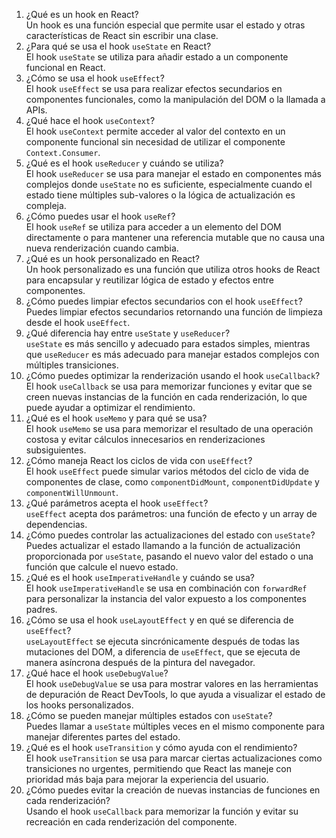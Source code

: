 1) ¿Qué es un hook en React?  
	Un hook es una función especial que permite usar el estado y otras características de React sin escribir una clase.
2) ¿Para qué se usa el hook `useState` en React?  
	El hook `useState` se utiliza para añadir estado a un componente funcional en React.
3) ¿Cómo se usa el hook `useEffect`?  
	El hook `useEffect` se usa para realizar efectos secundarios en componentes funcionales, como la manipulación del DOM o la llamada a APIs.
4) ¿Qué hace el hook `useContext`?  
	El hook `useContext` permite acceder al valor del contexto en un componente funcional sin necesidad de utilizar el componente `Context.Consumer`.
5) ¿Qué es el hook `useReducer` y cuándo se utiliza?  
	El hook `useReducer` se usa para manejar el estado en componentes más complejos donde `useState` no es suficiente, especialmente cuando el estado tiene múltiples sub-valores o la lógica de actualización es compleja.
6) ¿Cómo puedes usar el hook `useRef`?  
	El hook `useRef` se utiliza para acceder a un elemento del DOM directamente o para mantener una referencia mutable que no causa una nueva renderización cuando cambia.
7) ¿Qué es un hook personalizado en React?  
	Un hook personalizado es una función que utiliza otros hooks de React para encapsular y reutilizar lógica de estado y efectos entre componentes.
8) ¿Cómo puedes limpiar efectos secundarios con el hook `useEffect`?  
	Puedes limpiar efectos secundarios retornando una función de limpieza desde el hook `useEffect`.
9) ¿Qué diferencia hay entre `useState` y `useReducer`?  
	`useState` es más sencillo y adecuado para estados simples, mientras que `useReducer` es más adecuado para manejar estados complejos con múltiples transiciones.
10) ¿Cómo puedes optimizar la renderización usando el hook `useCallback`?  
	El hook `useCallback` se usa para memorizar funciones y evitar que se creen nuevas instancias de la función en cada renderización, lo que puede ayudar a optimizar el rendimiento.
11) ¿Qué es el hook `useMemo` y para qué se usa?  
	El hook `useMemo` se usa para memorizar el resultado de una operación costosa y evitar cálculos innecesarios en renderizaciones subsiguientes.
12) ¿Cómo maneja React los ciclos de vida con `useEffect`?  
	El hook `useEffect` puede simular varios métodos del ciclo de vida de componentes de clase, como `componentDidMount`, `componentDidUpdate` y `componentWillUnmount`.
13) ¿Qué parámetros acepta el hook `useEffect`?  
	`useEffect` acepta dos parámetros: una función de efecto y un array de dependencias.
14) ¿Cómo puedes controlar las actualizaciones del estado con `useState`?  
	Puedes actualizar el estado llamando a la función de actualización proporcionada por `useState`, pasando el nuevo valor del estado o una función que calcule el nuevo estado.
15) ¿Qué es el hook `useImperativeHandle` y cuándo se usa?  
	El hook `useImperativeHandle` se usa en combinación con `forwardRef` para personalizar la instancia del valor expuesto a los componentes padres.
16) ¿Cómo se usa el hook `useLayoutEffect` y en qué se diferencia de `useEffect`?  
	`useLayoutEffect` se ejecuta sincrónicamente después de todas las mutaciones del DOM, a diferencia de `useEffect`, que se ejecuta de manera asíncrona después de la pintura del navegador.
17) ¿Qué hace el hook `useDebugValue`?  
	El hook `useDebugValue` se usa para mostrar valores en las herramientas de depuración de React DevTools, lo que ayuda a visualizar el estado de los hooks personalizados.
18) ¿Cómo se pueden manejar múltiples estados con `useState`?  
	Puedes llamar a `useState` múltiples veces en el mismo componente para manejar diferentes partes del estado.
19) ¿Qué es el hook `useTransition` y cómo ayuda con el rendimiento?  
	El hook `useTransition` se usa para marcar ciertas actualizaciones como transiciones no urgentes, permitiendo que React las maneje con prioridad más baja para mejorar la experiencia del usuario.
20) ¿Cómo puedes evitar la creación de nuevas instancias de funciones en cada renderización?  
	Usando el hook `useCallback` para memorizar la función y evitar su recreación en cada renderización del componente.